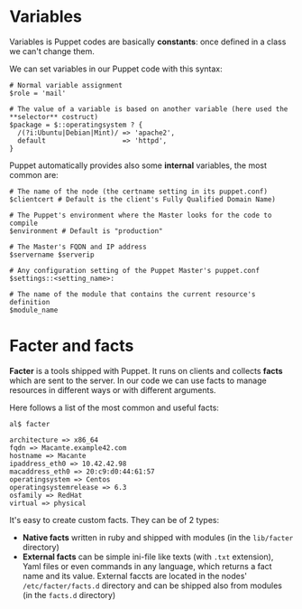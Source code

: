 # Variables

Variables is Puppet codes are basically **constants**: once defined in a class we can't change them.

We can set variables in our Puppet code with this syntax:

    # Normal variable assignment
    $role = 'mail'

    # The value of a variable is based on another variable (here used the **selector** costruct)
    $package = $::operatingsystem ? {
      /(?i:Ubuntu|Debian|Mint)/ => 'apache2',
      default                   => 'httpd',
    }

Puppet automatically provides also some **internal** variables, the most common are:

    # The name of the node (the certname setting in its puppet.conf)
    $clientcert # Default is the client's Fully Qualified Domain Name)

    # The Puppet's environment where the Master looks for the code to compile
    $environment # Default is "production"

    # The Master's FQDN and IP address
    $servername $serverip

    # Any configuration setting of the Puppet Master's puppet.conf
    $settings::<setting_name>:

    # The name of the module that contains the current resource's definition
    $module_name

# Facter and facts

**Facter** is a tools shipped with Puppet. It runs on clients and collects **facts** which are sent to the server. In our code we can use facts to manage resources in different ways or with different arguments.


Here follows a list of the most common and useful facts:

    al$ facter

    architecture => x86_64
    fqdn => Macante.example42.com
    hostname => Macante
    ipaddress_eth0 => 10.42.42.98
    macaddress_eth0 => 20:c9:d0:44:61:57
    operatingsystem => Centos
    operatingsystemrelease => 6.3
    osfamily => RedHat
    virtual => physical

It's easy to create custom facts. They can be of 2 types:

- **Native facts** written in ruby and shipped with modules (in the ```lib/facter``` directory)
- **External facts** can be simple ini-file like texts (with ```.txt``` extension), Yaml files or even commands in any language, which returns a fact name and its value. External faccts are located in the nodes' ```/etc/facter/facts.d``` directory and can be shipped also from modules (in the ```facts.d``` directory)
